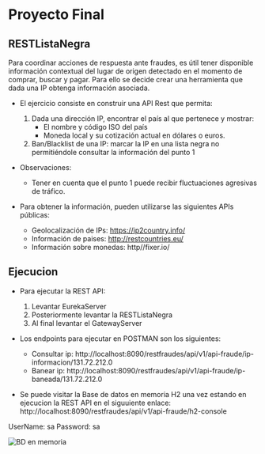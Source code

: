 # Proyecto Final
## RESTListaNegra

Para coordinar acciones de respuesta ante fraudes, es útil tener disponible información contextual del lugar de origen detectado en el momento de comprar, buscar y pagar. Para ello se decide crear una herramienta que dada una IP obtenga información asociada.

- El ejercicio consiste en construir una API Rest que permita:
  1. Dada una dirección IP, encontrar el país al que pertenece y mostrar:
      - El nombre y código ISO del país
      - Moneda local y su cotización actual en dólares o euros.
  2. Ban/Blacklist de una IP: marcar la IP en una lista negra no permitiéndole consultar la información del punto 1

- Observaciones: 
  - Tener en cuenta que el punto 1 puede recibir fluctuaciones agresivas de tráfico.

- Para obtener la información, pueden utilizarse las siguientes APIs públicas:
  - Geolocalización de IPs: https://ip2country.info/
  - Información de paises: http://restcountries.eu/
  - Información sobre monedas: http//fixer.io/

## Ejecucion

- Para ejecutar la REST API:
  1. Levantar EurekaServer
  2. Posteriormente levantar la RESTListaNegra
  3. Al final levantar el GatewayServer

- Los endpoints para ejecutar en POSTMAN son los siguientes:
  - Consultar ip: http://localhost:8090/restfraudes/api/v1/api-fraude/ip-informacion/131.72.212.0 
  - Banear ip: http://localhost:8090/restfraudes/api/v1/api-fraude/ip-baneada/131.72.212.0

- Se puede visitar la Base de datos en memoria H2 una vez estando en ejecucion la REST API en el siguuiente enlace: http://localhost:8090/restfraudes/api/v1/api-fraude/h2-console

UserName: sa
Password: sa


![BD en memoria](https://user-images.githubusercontent.com/99521248/156703301-f8d3c226-1f68-4557-9f84-b09c2934177b.png)
